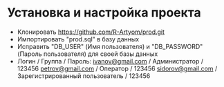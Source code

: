 # Установка и настройка проекта
- Клонировать https://github.com/R-Artyom/prod.git
- Импортировать "prod.sql" в базу данных
- Исправить "DB_USER" (Имя пользователя) и "DB_PASSWORD" (Пароль пользователя) для своей базы данных
- Логин / Группа / Пароль:
  ivanov@gmail.com / Администратор / 123456
  petrov@gmail.com / Оператор / 123456
  sidorov@gmail.com / Зарегистрированный пользователь / 123456
  
